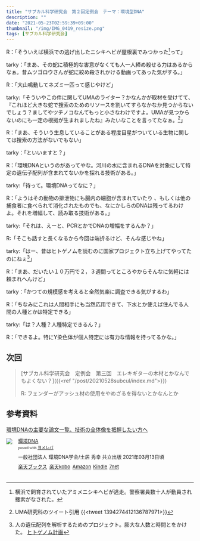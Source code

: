 ```yaml
---
title: "サブカル科学研究会　第２回定例会　テーマ：環境型DNA"
description: ""
date: "2021-05-23T02:59:39+09:00"
thumbnail: "/img/IMG_0419_resize.png"
tags: [サブカル科学研究会]
---
```

R：「そういえば横浜での逃げ出したニシキヘビが屋根裏でみつかった[^1]って」

[^1]: 横浜で飼育されていたアミメニシキヘビが逃走。警察署員数十人が動員され捜索がなされた。


tarky：「まあ、その蛇に積極的な害意がなくても人一人締め殺せる力はあるからなぁ。昔ムツゴロウさんが蛇に絞め殺されかける動画ってあった気がする。」

R：「大山鳴動してネズミ一匹って感じやけど」

tarky:「そういやこの件に関してUMAのライター？かなんかが取材を受けてて、『これほど大きな蛇で捜索のためのリソースを割いてすらなかなか見つからないでしょう？ましてやツチノコなんてもっと小さなわけですよ。UMAが見つからないのにも一定の根拠が生まれましたね』みたいなことを言ってたなぁ。[^2]」

[^2]:UMA研究科のツイート引用 {{<tweet 1394274412136787971>}}

R：「まあ、そういう生息していることがある程度目星がついている生物に関しては捜索の方法がないでもない」

tarky：「といいますと？」

R：「環境DNAというのがあってやな。河川の水に含まれるDNAを対象にして特定の遺伝子配列が含まれてないかを探れる技術がある。」

tarky:「待って。環境DNAってなに？」

R：「ようはその動物の排泄物にも腸内の細胞が含まれていたり
、もしくは他の捕食者に食べられて消化されたものでも、なにかしらのDNAは残ってるわけよ。それを増幅して、読み取る技術がある。」

tarky:「それは、えーと、PCRとかでDNAの増幅をするんか？」

R:「そこも話すと長くなるから今回は端折るけど、そんな感じやね」

tarky:「はー、昔はヒトゲノムを読むのに国家プロジェクト立ち上げてやってたのにねぇ[^3]」

[^3]:人の遺伝配列を解析するためのプロジェクト。膨大な人数と時間とをかけた。 [ヒトゲノム計画](https://ja.wikipedia.org/wiki/%E3%83%92%E3%83%88%E3%82%B2%E3%83%8E%E3%83%A0%E8%A8%88%E7%94%BB)

R：「まあ、だいたい１０万円で２，３週間ってところやからそんなに気軽には頼まれへんけど」

tarky：「かつての規模感を考えると全然気楽に調査できる気がするわ」

R：「ちなみにこれは人間相手にも当然応用できて、下水とか使えば住んでる人間の人種とかは特定できる」

tarky:「は？人種？人種特定できるん？」

R：「できるよ。特にY染色体が個人特定には有力な情報を持ってるかな。」

## 次回
> [サブカル科学研究会　定例会　第三回　エレキギターの木材とかなんでもよくない？]({{<ref "/post/20210528subcul/index.md">}})
> 
> R: フェンダーがアッシュ材の使用をやめざるを得ないとかなんとか




## 参考資料
[環境DNAの主要な論文一覧、技術の全体像を把握したい方へ
](https://edna-blog.com/paper/paper-list/)

<div class="booklink-box" style="text-align:left;padding-bottom:20px;font-size:small;zoom: 1;overflow: hidden;"><div class="booklink-image" style="float:left;margin:0 15px 10px 0;"><a href="//af.moshimo.com/af/c/click?a_id=2220301&p_id=56&pc_id=56&pl_id=637&s_v=b5Rz2P0601xu&url=http%3A%2F%2Fbooks.rakuten.co.jp%2Frb%2F16615322%2F" target="_blank" ><img src="https://thumbnail.image.rakuten.co.jp/@0_mall/book/cabinet/8163/9784320058163.jpg?_ex=64x64" style="border: none;" /></a><img src="//i.moshimo.com/af/i/impression?a_id=2220301&p_id=56&pc_id=56&pl_id=637" width="1" height="1" style="border:none;"></div><div class="booklink-info" style="line-height:120%;zoom: 1;overflow: hidden;"><div class="booklink-name" style="margin-bottom:10px;line-height:120%"><a href="//af.moshimo.com/af/c/click?a_id=2220301&p_id=56&pc_id=56&pl_id=637&s_v=b5Rz2P0601xu&url=http%3A%2F%2Fbooks.rakuten.co.jp%2Frb%2F16615322%2F" target="_blank" >環境DNA</a><img src="//i.moshimo.com/af/i/impression?a_id=2220301&p_id=56&pc_id=56&pl_id=637" width="1" height="1" style="border:none;"><div class="booklink-powered-date" style="font-size:8pt;margin-top:5px;font-family:verdana;line-height:120%">posted with <a href="https://yomereba.com" rel="nofollow" target="_blank">ヨメレバ</a></div></div><div class="booklink-detail" style="margin-bottom:5px;">一般社団法人 環境DNA学会/土居 秀幸 共立出版 2021年03月13日頃    </div><div class="booklink-link2" style="margin-top:10px;"><div class="shoplinkrakuten" style="display:inline;margin-right:5px"><a href="//af.moshimo.com/af/c/click?a_id=2220301&p_id=56&pc_id=56&pl_id=637&s_v=b5Rz2P0601xu&url=http%3A%2F%2Fbooks.rakuten.co.jp%2Frb%2F16615322%2F" target="_blank" >楽天ブックス</a><img src="//i.moshimo.com/af/i/impression?a_id=2220301&p_id=56&pc_id=56&pl_id=637" width="1" height="1" style="border:none;"></div><div class="shoplinkrakukobo" style="display:inline;margin-right:5px"><a href="//af.moshimo.com/af/c/click?a_id=2220301&p_id=56&pc_id=56&pl_id=637&s_v=b5Rz2P0601xu&url=https%3A%2F%2Fbooks.rakuten.co.jp%2Frk%2Fa265bbb6d56638878e3449f88131ea15%2F" target="_blank" >楽天kobo</a><img src="//i.moshimo.com/af/i/impression?a_id=2220301&p_id=56&pc_id=56&pl_id=637" width="1" height="1" style="border:none;"></div><div class="shoplinkamazon" style="display:inline;margin-right:5px"><a href="//af.moshimo.com/af/c/click?a_id=2220302&p_id=170&pc_id=185&pl_id=4062&s_v=b5Rz2P0601xu&url=https%3A%2F%2Fwww.amazon.co.jp%2Fexec%2Fobidos%2FASIN%2F432005816X" target="_blank" >Amazon</a></div><div class="shoplinkkindle" style="display:inline;margin-right:5px"><a href="//af.moshimo.com/af/c/click?a_id=2220302&p_id=170&pc_id=185&pl_id=4062&s_v=b5Rz2P0601xu&url=https%3A%2F%2Fwww.amazon.co.jp%2Fgp%2Fsearch%3Fkeywords%3D%25E7%2592%25B0%25E5%25A2%2583DNA%26__mk_ja_JP%3D%2583J%2583%255E%2583J%2583i%26url%3Dnode%253D2275256051" target="_blank" >Kindle</a></div><div class="shoplinkseven" style="display:inline;margin-right:5px"><a href="//af.moshimo.com/af/c/click?a_id=2317554&p_id=932&pc_id=1188&pl_id=12456&s_v=b5Rz2P0601xu&url=http%3A%2F%2F7net.omni7.jp%2Fsearch%2F%3FsearchKeywordFlg%3D1%26keyword%3D9784320058163" target="_blank" >7net<img src="//i.moshimo.com/af/i/impression?a_id=2317554&p_id=932&pc_id=1188&pl_id=12456" width="1" height="1" style="border:none;"></a></div>            	  	  	  	  	</div></div><div class="booklink-footer" style="clear: left"></div></div>